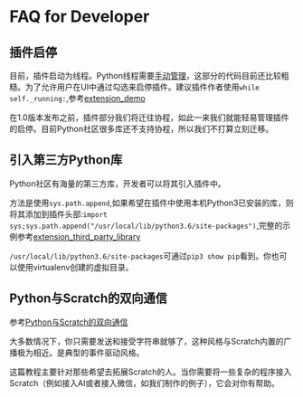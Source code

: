 # FAQ for Developer

## 插件启停
目前，插件启动为线程。Python线程需要[手动管理](https://python3-cookbook.readthedocs.io/zh_CN/latest/c12/p01_start_stop_thread.html)，这部分的代码目前还比较粗糙。为了允许用户在UI中通过勾选来启停插件。建议插件作者使用`while self._running:`,参考[extension_demo](https://github.com/Scratch3Lab/scratch3_adapter_extensions/blob/master/extension_demo.py)


在1.0版本发布之前，插件部分我们将迁往协程，如此一来我们就能轻易管理插件的启停。目前Python社区很多库还不支持协程，所以我们不打算立刻迁移。

## 引入第三方Python库
Python社区有海量的第三方库，开发者可以将其引入插件中。

方法是使用`sys.path.append`,如果希望在插件中使用本机Python3已安装的库，则将其添加到插件头部:`import sys;sys.path.append("/usr/local/lib/python3.6/site-packages")`,完整的示例参考[extension_third_party_library](https://github.com/Scratch3Lab/scratch3_adapter_extensions/blob/master/extension_third_party_library.py)

`/usr/local/lib/python3.6/site-packages`可通过`pip3 show pip`看到。你也可以使用virtualenv创建的虚拟目录。

## Python与Scratch的双向通信
参考[Python与Scratch的双向通信](https://blog.just4fun.site/python-scratch-with-adapter.html)

大多数情况下，你只需要发送和接受字符串就够了，这种风格与Scratch内置的广播极为相近。是典型的事件驱动风格。

这篇教程主要针对那些希望去拓展Scratch的人。当你需要将一些复杂的程序接入Scratch（例如接入AI或者接入微信，如我们制作的例子），它会对你有帮助。